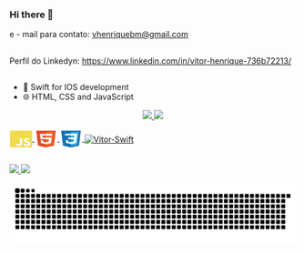 ### Hi there 👋
 e - mail para contato: vhenriquebm@gmail.com
 ##
 Perfil do Linkedyn: https://www.linkedin.com/in/vitor-henrique-736b72213/

##
  
- 📱 Swift for IOS development
- 🌐 HTML, CSS and JavaScript

<div align="center">
  <a href="https://github.com/vhenriquebm">
  <img height="180em" src="https://github-readme-stats.vercel.app/api?username=vhenriquebm&show_icons=true&theme=dark&include_all_commits=true&count_private=true"/>
  <img height="180em" src="https://github-readme-stats.vercel.app/api/top-langs/?username=vhenriquebm&layout=compact&langs_count=7&theme=dark"/>
</div>

  
  
  <div style="display: inline_block"><br>
  <img align="center" alt="Vitor-Js" height="30" width="40" src="https://raw.githubusercontent.com/devicons/devicon/master/icons/javascript/javascript-plain.svg">
  <img align="center" alt="Vitor-HTML" height="30" width="40" src="https://raw.githubusercontent.com/devicons/devicon/master/icons/html5/html5-original.svg">
  <img align="center" alt="Vitor-CSS" height="30" width="40" src="https://raw.githubusercontent.com/devicons/devicon/master/icons/css3/css3-original.svg">
  <img align="center" alt="Vitor-Swift" height="30" width="40" src="https://image.flaticon.com/icons/png/512/732/732250.png">
  </div>
  
##
  
  <div> 
  <a href = "mailto:vhenriquebm@gmail.com"><img src="https://img.shields.io/badge/-Gmail-%23333?style=for-the-badge&logo=gmail&logoColor=white" target="_blank"</a>
  <a href="https://www.linkedin.com/in/vitor-henrique-736b72213/" target="_blank"><img src="https://img.shields.io/badge/-LinkedIn-%230077B5?style=for-the-badge&logo=linkedin&logoColor=white" target="_blank"></a> 

  ![Snake animation](https://github.com/vhenriquebm/vhenriquebm/blob/output/github-contribution-grid-snake.svg)

    
  </div> 
    
    
